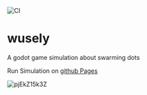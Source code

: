 ![CI](https://github.com/h4de5/godot-wusely/workflows/CI/badge.svg)

# wusely
A godot game simulation about swarming dots


Run Simulation on [github Pages](https://h4de5.github.io/godot-wusely/)

![pjEkZ15k3Z](https://user-images.githubusercontent.com/6115324/77979782-e7404100-7305-11ea-9c49-8130dd3b2c0a.gif)


